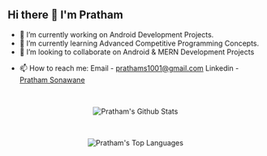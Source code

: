 ## Hi there 👋 I'm Pratham

- 🔭 I’m currently working on Android Development Projects.
- 🌱 I’m currently learning Advanced Competitive Programming Concepts.
- 👯 I’m looking to collaborate on Android & MERN Development Projects 
<!-- - & Algorithmic Problems. -->
- 📫 How to reach me: Email - [prathams1001@gmail.com](mailto:prathams1001@gmail.com) Linkedin - [Pratham Sonawane](https://www.linkedin.com/in/pratham-sonawane/)





<br>
<p align="center">
<img align="center" src="https://github-readme-stats.vercel.app/api?username=DADDY-DOUBLESHOT&&show_icons=true&theme=radical" alt="Pratham's Github Stats">


</p>
<br>
<p align="center">
<img align="center" src="https://github-readme-stats.vercel.app/api/top-langs/?username=DADDY-DOUBLESHOT&&theme=radical&&layout=compact" alt="Pratham's Top Languages">
</p>
<br>









